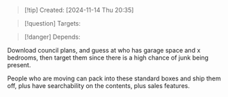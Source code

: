 
>[!tip] Created: [2024-11-14 Thu 20:35]

>[!question] Targets: 

>[!danger] Depends: 

Download council plans, and guess at who has garage space and x bedrooms, then target them since there is a high chance of junk being present.

People who are moving can pack into these standard boxes and ship them off, plus have searchability on the contents, plus sales features.